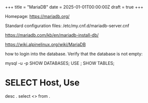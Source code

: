 +++
title = "MariaDB"
date = 2025-01-01T00:00:00Z
draft = true
+++


Homepage:
https://mariadb.org/


Standard configuration files:
/etc/my.cnf.d/mariadb-server.cnf


https://mariadb.com/kb/en/mariadb-install-db/

https://wiki.alpinelinux.org/wiki/MariaDB



 how to login into the database. Verify that the
database is not empty:

mysql -u <user> -p<password>
SHOW DATABASES;
USE <database>;
SHOW TABLES;
# SELECT Host, Use
desc <database>.<table>
select <> from <database>.<table>

